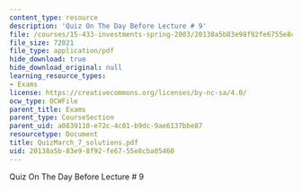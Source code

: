 ```yaml
---
content_type: resource
description: 'Quiz On The Day Before Lecture # 9'
file: /courses/15-433-investments-spring-2003/20138a5b83e98f92fe6755e8cba05460_QuizMarch_7_solutions.pdf
file_size: 72021
file_type: application/pdf
hide_download: true
hide_download_original: null
learning_resource_types:
- Exams
license: https://creativecommons.org/licenses/by-nc-sa/4.0/
ocw_type: OCWFile
parent_title: Exams
parent_type: CourseSection
parent_uid: a0839110-e72c-4c01-b9dc-9ae6137bbe87
resourcetype: Document
title: QuizMarch_7_solutions.pdf
uid: 20138a5b-83e9-8f92-fe67-55e8cba05460
---
```

Quiz On The Day Before Lecture # 9